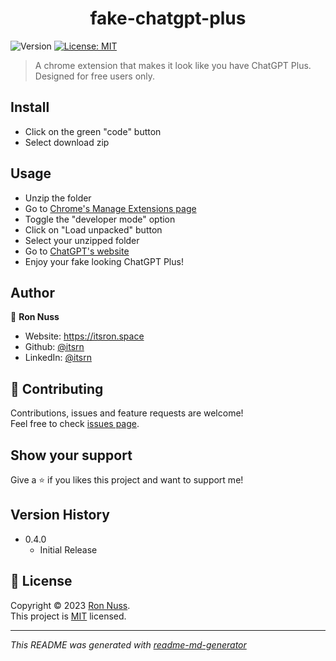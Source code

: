 <h1 align="center">fake-chatgpt-plus</h1>
<p>
  <img alt="Version" src="https://img.shields.io/badge/version-0.4.0-blue.svg?cacheSeconds=2592000" />
  <a href="https://github.com/itsrn/fake-chatgpt-plus/blob/main/LICENSE" target="_blank">
    <img alt="License: MIT" src="https://img.shields.io/badge/License-MIT-yellow.svg" />
  </a>
</p>

> A chrome extension that makes it look like you have ChatGPT Plus. Designed for free users only.

## Install
- Click on the green "code" button
- Select download zip

## Usage
- Unzip the folder
- Go to [Chrome's Manage Extensions page](chrome://extensions/)
- Toggle the "developer mode" option
- Click on "Load unpacked" button
- Select your unzipped folder
- Go to [ChatGPT's website](https://chat.openai.com)
- Enjoy your fake looking ChatGPT Plus!

## Author

👤 **Ron Nuss**

* Website: https://itsron.space
* Github: [@itsrn](https://github.com/itsrn)
* LinkedIn: [@itsrn](https://linkedin.com/in/itsrn)

## 🤝 Contributing

Contributions, issues and feature requests are welcome!<br />Feel free to check [issues page](https://github.com/itsrn/fake-chatgpt-plus/issues). 

## Show your support

Give a ⭐️ if you likes this project and want to support me!

## Version History

* 0.4.0
    * Initial Release

## 📝 License

Copyright © 2023 [Ron Nuss](https://github.com/itsrn).<br />
This project is [MIT](https://github.com/itsrn/fake-chatgpt-plus/blob/main/LICENSE) licensed.

***
_This README was generated with [readme-md-generator](https://github.com/kefranabg/readme-md-generator)_